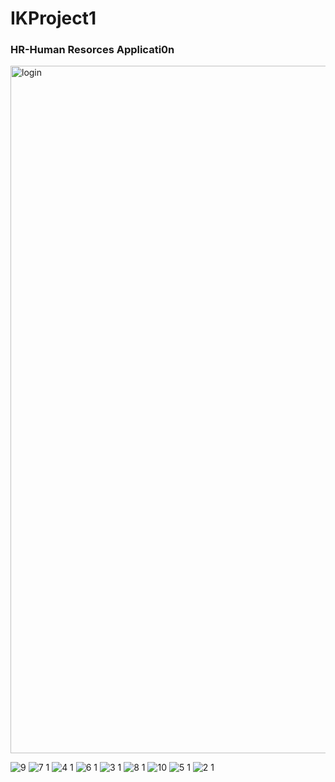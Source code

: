 # IKProject1
<h3>HR-Human Resorces Applicati0n</h3> 
<img width="1100" alt="login" src="https://github.com/user-attachments/assets/c652b0a4-012f-47b2-a28d-f9664f1e3a9c">

![9](https://github.com/user-attachments/assets/623bfd36-0a70-4daf-bb77-2e04f22eb5aa)
![7 1](https://github.com/user-attachments/assets/83185c84-ac9f-4f6d-a53f-6665e612e339)
![4 1](https://github.com/user-attachments/assets/ca994eeb-a772-4c65-a9bf-387f2a0cd386)
![6 1](https://github.com/user-attachments/assets/18a30574-4088-40e6-a894-e6a29795b41d)
![3 1](https://github.com/user-attachments/assets/c8c35e45-6ca7-4c25-b47d-61fb406f0c8f)
![8 1](https://github.com/user-attachments/assets/6be3ec93-f2c4-4029-ae08-c56a60713103)
![10](https://github.com/user-attachments/assets/cce043cd-e6a4-462f-a2ea-326b2dc5a118)
![5 1](https://github.com/user-attachments/assets/e689164b-73d1-4f37-ba19-51c5a0cf28a7)
![2 1](https://github.com/user-attachments/assets/4be61672-a6b2-4330-98f9-ec4ed87e3a45)

